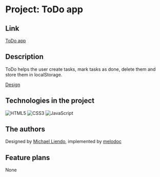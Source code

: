 # Project: ToDo app

## Link

[ToDo app](https://melodoc.github.io/todo-list/)

## Description

ToDo helps the user create tasks, mark tasks as done, delete them and store them in localStorage.

[Design](https://www.figma.com/community/file/1124486462945035586)

## Technologies in the project

![HTML5](https://img.shields.io/badge/html5-%23E34F26.svg?style=for-the-badge&logo=html5&logoColor=white) ![CSS3](https://img.shields.io/badge/css3-%231572B6.svg?style=for-the-badge&logo=css3&logoColor=white) ![JavaScript](https://img.shields.io/badge/JavaScript-ffd24a?style=for-the-badge&logo=javascript&logoColor=white)

## The authors

Designed by [Michael Liendo](https://www.figma.com/@michaelliendo), implemented by [melodoc](https://github.com/melodoc)

## Feature plans

None